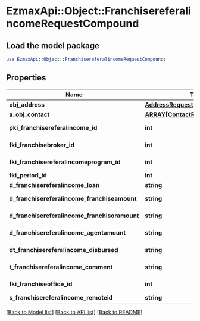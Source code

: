 # EzmaxApi::Object::FranchisereferalincomeRequestCompound

## Load the model package
```perl
use EzmaxApi::Object::FranchisereferalincomeRequestCompound;
```

## Properties
Name | Type | Description | Notes
------------ | ------------- | ------------- | -------------
**obj_address** | [**AddressRequest**](AddressRequest.md) |  | 
**a_obj_contact** | [**ARRAY[ContactRequestCompound]**](ContactRequestCompound.md) |  | 
**pki_franchisereferalincome_id** | **int** | The unique ID of the Franchisereferalincome | [optional] 
**fki_franchisebroker_id** | **int** | The unique ID of the Franchisebroker | 
**fki_franchisereferalincomeprogram_id** | **int** | The unique ID of the Franchisereferalincomeprogram | 
**fki_period_id** | **int** | The unique ID of the Period | 
**d_franchisereferalincome_loan** | **string** | The loan amount | 
**d_franchisereferalincome_franchiseamount** | **string** | The amount that will be given to the franchise | 
**d_franchisereferalincome_franchisoramount** | **string** | The amount that will be kept by the franchisor | 
**d_franchisereferalincome_agentamount** | **string** | The amount that will be given to the agent | 
**dt_franchisereferalincome_disbursed** | **string** | The date the amounts were disbursed | 
**t_franchisereferalincome_comment** | **string** | A comment about the transaction | 
**fki_franchiseoffice_id** | **int** | The unique ID of the Franchisereoffice | 
**s_franchisereferalincome_remoteid** | **string** |  | 

[[Back to Model list]](../README.md#documentation-for-models) [[Back to API list]](../README.md#documentation-for-api-endpoints) [[Back to README]](../README.md)


